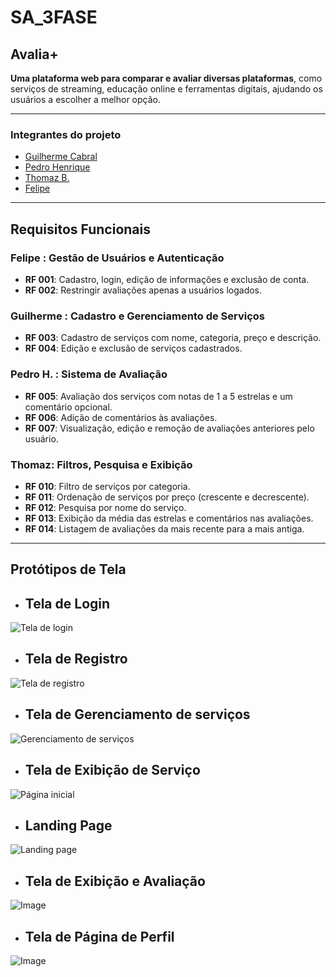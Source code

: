 # SA_3FASE

## **Avalia+**
**Uma plataforma web para comparar e avaliar diversas plataformas**, como serviços de streaming, educação online e ferramentas digitais, ajudando os usuários a escolher a melhor opção.

---

### **Integrantes do projeto**

- [Guilherme Cabral](https://github.com/guilhxrme05)
- [Pedro Henrique](https://github.com/phenrique180)
- [Thomaz B.](https://github.com/T0MMY-z)
- [Felipe](https://github.com/felipewnoob)

---

## **Requisitos Funcionais**

### Felipe : Gestão de Usuários e Autenticação
- **RF 001**: Cadastro, login, edição de informações e exclusão de conta.
- **RF 002**: Restringir avaliações apenas a usuários logados.

### Guilherme : Cadastro e Gerenciamento de Serviços
- **RF 003**: Cadastro de serviços com nome, categoria, preço e descrição.
- **RF 004**: Edição e exclusão de serviços cadastrados.

### Pedro H. : Sistema de Avaliação
- **RF 005**: Avaliação dos serviços com notas de 1 a 5 estrelas e um comentário opcional.
- **RF 006**: Adição de comentários às avaliações.
- **RF 007**: Visualização, edição e remoção de avaliações anteriores pelo usuário.

### Thomaz: Filtros, Pesquisa e Exibição
- **RF 010**: Filtro de serviços por categoria.
- **RF 011**: Ordenação de serviços por preço (crescente e decrescente).
- **RF 012**: Pesquisa por nome do serviço.
- **RF 013**: Exibição da média das estrelas e comentários nas avaliações.
- **RF 014**: Listagem de avaliações da mais recente para a mais antiga.

---

## **Protótipos de Tela**

- ## **Tela de Login**
![Tela de login](https://github.com/user-attachments/assets/7d5e7ee8-8c40-48e7-9968-821e7aa88046)

- ## **Tela de Registro**
![Tela de registro](https://github.com/user-attachments/assets/b1557c1d-c6cb-4be0-b562-bc3ba2038877)

- ## **Tela de Gerenciamento de serviços**
![Gerenciamento de serviços](https://github.com/user-attachments/assets/ed931499-c8cd-4ec8-8582-b8e34d10a041)

- ## **Tela de Exibição de Serviço**
![Página inicial](https://github.com/user-attachments/assets/5b7a6523-ccd4-4991-b824-1631b893524b)

- ## **Landing Page**
![Landing page](https://github.com/user-attachments/assets/df8e38ff-2966-4655-93ae-55bd4bf01b88)

- ## **Tela de Exibição e Avaliação**
![Image](https://github.com/user-attachments/assets/2c24bcf0-4127-4c00-b032-215479210263)

- ## **Tela de Página de Perfil**
![Image](https://github.com/user-attachments/assets/20f1d882-ae54-4b12-b9c0-c7760b524d0f)




